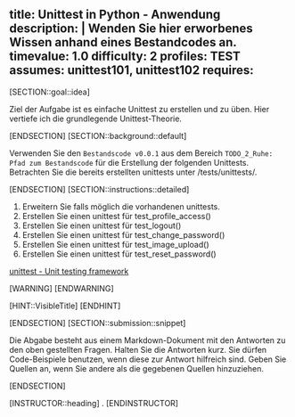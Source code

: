 title: Unittest in Python - Anwendung
description: |
  Wenden Sie hier erworbenes Wissen anhand eines Bestandcodes an.
timevalue: 1.0
difficulty: 2
profiles: TEST
assumes: unittest101, unittest102
requires:
---
[SECTION::goal::idea]

Ziel der Aufgabe ist es einfache Unittest zu erstellen und zu üben.
Hier vertiefe ich die grundlegende Unittest-Theorie.

[ENDSECTION]
[SECTION::background::default]

Verwenden Sie den `Bestandscode v0.0.1` aus dem Bereich `TODO_2_Ruhe: Pfad zum Bestandscode` für die Erstellung der folgenden Unittests. Betrachten Sie die bereits erstellten unittests unter /tests/unittests/.

[ENDSECTION]
[SECTION::instructions::detailed]

1. Erweitern Sie falls möglich die vorhandenen unittests.
2. Erstellen Sie einen unittest für test_profile_access()
3. Erstellen Sie einen unittest für test_logout()
4. Erstellen Sie einen unittest für test_change_password()
5. Erstellen Sie einen unittest für test_image_upload()
6. Erstellen Sie einen unittest für test_reset_password()

[unittest - Unit testing framework](https://docs.python.org/3.10/library/unittest.html)

[WARNING]
[ENDWARNING]

[HINT::VisibleTitle]
[ENDHINT]

[ENDSECTION]
[SECTION::submission::snippet]

Die Abgabe besteht aus einem Markdown-Dokument mit den Antworten zu den oben gestellten Fragen.
Halten Sie die Antworten kurz.
Sie dürfen Code-Beispiele benutzen, wenn diese zur Antwort hilfreich sind.
Geben Sie Quellen an, wenn Sie andere als die gegebenen Quellen hinzuziehen.

[ENDSECTION]

[INSTRUCTOR::heading]
.
[ENDINSTRUCTOR]
